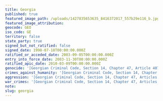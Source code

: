 ```yaml
---
title: Georgia
published: true
featured_image_path: /uploads/1427835653635_8416372017_557b29e116_b.jpg
featured_image_attribution:
geocode: GEO
iso_code: GE
territory: false
state_party: true
signed_but_not_ratified: false
signed_date: 1998-07-18T00:00:00.000Z
ratified_or_acceded_date: 2003-09-05T00:00:00.000Z
entry_into_force_date: 2003-11-30T00:00:00.000Z
ratified_apic_date: 2010-03-09T00:00:00.000Z
genocide: '[Georgian Criminal Code, Section 14, Chapter 47, Article 407](https://iccdb.hrlc.net/data/doc/183/keyword/46/)'
crimes_against_humanity: '[Georgian Criminal Code, Section 14, Chapter 47, Article 408](https://iccdb.hrlc.net/data/doc/140/keyword/13/)'
aggression: '[Georgian Criminal Code, Section 14, Chapter 47, Articles 404-405](https://iccdb.hrlc.net/data/doc/183/keyword/1/)'
war_crimes: '[Georgian Criminal Code, Section 14, Chapter 47, Articles 411-413](https://iccdb.hrlc.net/data/doc/140/keyword/145/)'
note:
slug: georgia
---
```



